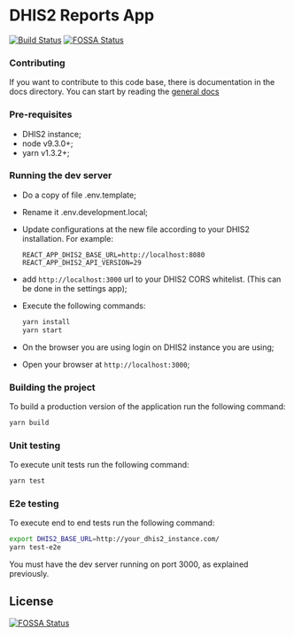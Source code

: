 # DHIS2 Reports App

[![Build Status](https://travis-ci.com/dhis2/reports-app.svg?branch=master)](https://travis-ci.com/dhis2/reports-app)
[![FOSSA Status](https://app.fossa.io/api/projects/git%2Bgithub.com%2Fdhis2%2Freports-app.svg?type=shield)](https://app.fossa.io/projects/git%2Bgithub.com%2Fdhis2%2Freports-app?ref=badge_shield)

### Contributing

If you want to contribute to this code base, there is documentation in the docs directory.
You can start by reading the [general docs](./docs/README.md)

### Pre-requisites

-   DHIS2 instance;
-   node v9.3.0+;
-   yarn v1.3.2+;

### Running the dev server

-   Do a copy of file .env.template;
-   Rename it .env.development.local;
-   Update configurations at the new file according to your DHIS2 installation. For example:
    ```
    REACT_APP_DHIS2_BASE_URL=http://localhost:8080
    REACT_APP_DHIS2_API_VERSION=29
    ```
-   add `http://localhost:3000` url to your DHIS2 CORS whitelist. (This can be done in the settings app);

-   Execute the following commands:

    ```sh
    yarn install
    yarn start
    ```

-   On the browser you are using login on DHIS2 instance you are using;
-   Open your browser at `http://localhost:3000`;

### Building the project

To build a production version of the application run the following command:

```sh
yarn build
```

### Unit testing

To execute unit tests run the following command:

```sh
yarn test
```

### E2e testing

To execute end to end tests run the following command:

```sh
export DHIS2_BASE_URL=http://your_dhis2_instance.com/
yarn test-e2e
```

You must have the dev server running on port 3000, as explained previously.

## License

[![FOSSA Status](https://app.fossa.io/api/projects/git%2Bgithub.com%2Fdhis2%2Freports-app.svg?type=large)](https://app.fossa.io/projects/git%2Bgithub.com%2Fdhis2%2Freports-app?ref=badge_large)
